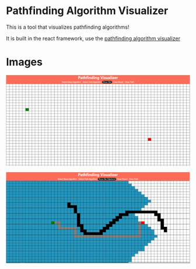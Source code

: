 # Pathfinding Algorithm Visualizer
This is a tool that visualizes pathfinding algorithms!

It is built in the react framework, use the [pathfinding algorithm visualizer](https://mckaymower.github.io/pav)

# Images
![blank](https://github.com/McKayMower/pathfinding-algorithm-visualizer/blob/master/img/blank.png)

![Dijkstra's](https://github.com/McKayMower/pathfinding-algorithm-visualizer/blob/master/img/Dijkstras.png)
